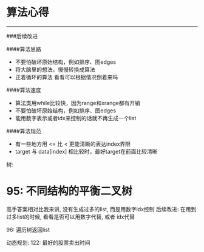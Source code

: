 # 算法心得
---
###后续改进

####算法思路
* 不要怕破坏原始结构，例如排序、图edges
* 将大脑里的想法，慢慢转换成算法
* 正着循环的算法 看看可以根据情况倒着来吗


####算法速度
* 算法类用while比较快，因为range和xrange都有开销
* 不要怕破坏原始结构，例如排序、图edges
* 能用数字表示或者idx来控制的话就不再生成一个list

####算法规范
* 有一些地方用 <= 比 < 更能清晰的表达index界限
* target 与 data[index] 相比较时，最好target在前面比较清晰


树:
# 95: 不同结构的平衡二叉树
 高手答案相对比我来讲, 没有生成过多的list, 而是用数字idx控制
 后续改进: 在用到过多list的时候, 看看是否可以用数字代替, 或者 idx代替

96: 遍历树返回list


动态规划:
122: 最好的股票卖出时间

